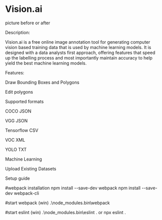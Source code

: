 # Vision.ai
picture before or after


Description:

Vision.ai is a free online image annotation tool for generating computer vision based training data that is used by machine learning models. It is designed with a data analysts first approach, offering features that speed up the labelling process and  most importantly maintain accuracy to help yield the best machine learning models.

Features:

Draw Bounding Boxes and Polygons

Edit polygons

Supported formats

COCO JSON

VGG JSON

Tensorflow CSV

VOC XML

YOLO TXT

Machine Learning

Upload Existing Datasets

Setup guide

#webpack installation
npm install --save-dev webpack
npm install --save-dev webpack-cli

#start webpack (win)
.\node_modules\.bin\webpack

#start eslint (win)
.\node_modules\.bin\eslint .
or
npx eslint .

